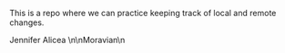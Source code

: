 This is a repo where we can practice keeping track of local and remote 
changes.

Jennifer Alicea
\n\nMoravian\n
